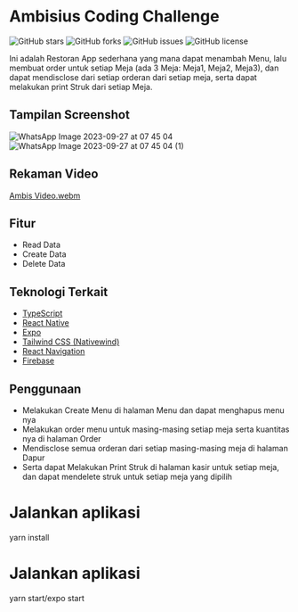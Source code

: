 # Ambisius Coding Challenge

![GitHub stars](https://img.shields.io/github/stars/herbayulet/Ambisius-Coding-Challenger)
![GitHub forks](https://img.shields.io/github/forks/herbayulet/Ambisius-Coding-Challenger)
![GitHub issues](https://img.shields.io/github/issues/herbayulet/Ambisius-Coding-Challenger)
![GitHub license](https://img.shields.io/github/license/herbayulet/Ambisius-Coding-Challenger)

Ini adalah Restoran App sederhana yang mana dapat menambah Menu, lalu membuat order untuk setiap Meja (ada 3 Meja: Meja1, Meja2, Meja3), dan dapat mendisclose dari setiap orderan dari setiap meja, serta dapat melakukan print Struk dari setiap Meja.

## Tampilan Screenshot
![WhatsApp Image 2023-09-27 at 07 45 04](https://github.com/herbayulet/Ambisius-Coding-Challenger/assets/61405169/048156ee-23d4-4fcf-aa87-215f140d094b)
![WhatsApp Image 2023-09-27 at 07 45 04 (1)](https://github.com/herbayulet/Ambisius-Coding-Challenger/assets/61405169/dfacacc2-e268-4404-a0b7-b5385f860565)


## Rekaman Video
[Ambis Video.webm](https://github.com/herbayulet/Ambisius-Coding-Challenger/assets/61405169/db4106eb-8632-43ab-9051-9596b7b37746)


## Fitur

- Read Data
- Create Data
- Delete Data

## Teknologi Terkait

- [TypeScript](https://www.typescriptlang.org/)
- [React Native](https://reactnative.dev/)
- [Expo](https://expo.dev/)
- [Tailwind CSS (Nativewind)](https://github.com/nativewind)
- [React Navigation](https://reactnavigation.org/)
- [Firebase](https://firebase.google.com/)

## Penggunaan

- Melakukan Create Menu di halaman Menu dan dapat menghapus menu nya
- Melakukan order menu untuk masing-masing setiap meja serta kuantitas nya di halaman Order
- Mendisclose semua orderan dari setiap masing-masing meja di halaman Dapur
- Serta dapat Melakukan Print Struk di halaman kasir untuk setiap meja, dan dapat mendelete struk untuk setiap meja yang dipilih


# Jalankan aplikasi
yarn install

# Jalankan aplikasi
yarn start/expo start
